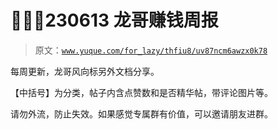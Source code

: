# 🍗🧑‍✈️230613 龙哥赚钱周报

> 原文：[`www.yuque.com/for_lazy/thfiu8/uv87ncm6awzx0k78`](https://www.yuque.com/for_lazy/thfiu8/uv87ncm6awzx0k78)



每周更新，龙哥风向标另外文档分享。 

【中括号】为分类，帖子内含点赞数和是否精华帖，带评论图片等。 



请勿外流，防止失效。如果感觉专属群有价值，可以邀请朋友进群。 









